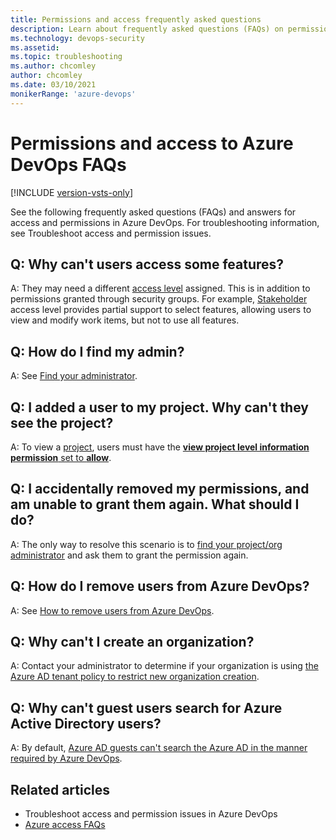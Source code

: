 ```yaml
---
title: Permissions and access frequently asked questions
description: Learn about frequently asked questions (FAQs) on permissions and access in Azure DevOps.
ms.technology: devops-security
ms.assetid: 
ms.topic: troubleshooting
ms.author: chcomley
author: chcomley
ms.date: 03/10/2021
monikerRange: 'azure-devops'
---
```


# Permissions and access to Azure DevOps FAQs

[!INCLUDE [version-vsts-only](../../includes/version-vsts-only.md)]

See the following frequently asked questions (FAQs) and answers for access and permissions in Azure DevOps. For troubleshooting information, see Troubleshoot access and permission issues.

## Q: Why can't users access some features?

A: They may need a different [access level](access-levels.md#supported-access-levels) assigned. This is in addition to permissions granted through security groups. For example, [Stakeholder](access-levels.md#stakeholder-access) access level provides partial support to select features, allowing users to view and modify work items, but not to use all features.

## Q: How do I find my admin?

A: See [Find your administrator](lookup-organization-owner-admin.md).

## Q: I added a user to my project. Why can't they see the project?

A: To view a [project](permissions.md#project-level-groups), users must have the [**view project level information permission** set to **allow**](set-project-collection-level-permissions.md#set-permissions-at-the-project--or-collection-level).

## Q: I accidentally removed my permissions, and am unable to grant them again. What should I do?

A: The only way to resolve this scenario is to [find your project/org administrator](lookup-organization-owner-admin.md) and ask them to grant the permission again.

## Q: How do I remove users from Azure DevOps?

A: See [How to remove users from Azure DevOps](../accounts/delete-organization-users.md).

## Q: Why can't I create an organization?

A: Contact your administrator to determine if your organization is using [the Azure AD tenant policy to restrict new organization creation](../accounts/azure-ad-tenant-policy-restrict-org-creation.md).

## Q: Why can't guest users search for Azure Active Directory users?

A: By default, [Azure AD guests can't search the Azure AD in the manner required by Azure DevOps](../accounts/faq-azure-access.md#q-why-are-no-identities-found-when-i-try-to-add-users-from-azure-ad-to-my-azure-devops-organization).

## Related articles

- Troubleshoot access and permission issues in Azure DevOps
- [Azure access FAQs](../accounts/faq-azure-access.md)

